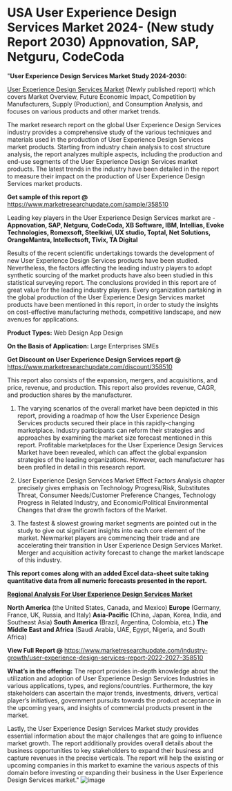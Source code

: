 # USA User Experience Design Services Market 2024- (New study Report 2030) Appnovation, SAP, Netguru, CodeCoda
"<strong>User Experience Design Services Market Study 2024-2030:</strong>

<a href=https://www.marketresearchupdate.com/sample/358510>User Experience Design Services Market</a> (Newly published report) which covers Market Overview, Future Economic Impact, Competition by Manufacturers, Supply (Production), and Consumption Analysis, and focuses on various products and other market trends.

The market research report on the global User Experience Design Services industry provides a comprehensive study of the various techniques and materials used in the production of User Experience Design Services market products. Starting from industry chain analysis to cost structure analysis, the report analyzes multiple aspects, including the production and end-use segments of the User Experience Design Services market products. The latest trends in the industry have been detailed in the report to measure their impact on the production of User Experience Design Services market products.

<strong>Get sample of this report @</strong> <a href=https://www.marketresearchupdate.com/sample/358510>https://www.marketresearchupdate.com/sample/358510</a>

Leading key players in the User Experience Design Services market are -
<strong>Appnovation, SAP, Netguru, CodeCoda, XB Software, IBM, Intellias, Evoke Technologies, Romexsoft, Steelkiwi, UX studio, Toptal, Net Solutions, OrangeMantra, Intellectsoft, Tivix, TA Digital</strong>

Results of the recent scientific undertakings towards the development of new User Experience Design Services products have been studied. Nevertheless, the factors affecting the leading industry players to adopt synthetic sourcing of the market products have also been studied in this statistical surveying report. The conclusions provided in this report are of great value for the leading industry players. Every organization partaking in the global production of the User Experience Design Services market products have been mentioned in this report, in order to study the insights on cost-effective manufacturing methods, competitive landscape, and new avenues for applications.

<strong>Product Types:</strong>
Web Design
App Design

<strong>On the Basis of Application:</strong>
Large Enterprises
SMEs

<strong>Get Discount on User Experience Design Services report @</strong> <a href=https://www.marketresearchupdate.com/discount/358510>https://www.marketresearchupdate.com/discount/358510</a>

This report also consists of the expansion, mergers, and acquisitions, and price, revenue, and production. This report also provides revenue, CAGR, and production shares by the manufacturer.

1) The varying scenarios of the overall market have been depicted in this report, providing a roadmap of how the User Experience Design Services products secured their place in this rapidly-changing marketplace. Industry participants can reform their strategies and approaches by examining the market size forecast mentioned in this report. Profitable marketplaces for the User Experience Design Services Market have been revealed, which can affect the global expansion strategies of the leading organizations. However, each manufacturer has been profiled in detail in this research report.

2) User Experience Design Services Market Effect Factors Analysis chapter precisely gives emphasis on Technology Progress/Risk, Substitutes Threat, Consumer Needs/Customer Preference Changes, Technology Progress in Related Industry, and Economic/Political Environmental Changes that draw the growth factors of the Market.

3) The fastest &amp; slowest growing market segments are pointed out in the study to give out significant insights into each core element of the market. Newmarket players are commencing their trade and are accelerating their transition in User Experience Design Services Market. Merger and acquisition activity forecast to change the market landscape of this industry.

<strong>This report comes along with an added Excel data-sheet suite taking quantitative data from all numeric forecasts presented in the report.</strong>

<strong><u><b>Regional Analysis For User Experience Design Services Market</b></u></strong>

<strong><b>North America</b></strong> (the United States, Canada, and Mexico)
<strong><b>Europe </b></strong>(Germany, France, UK, Russia, and Italy)
<strong><b>Asia-Pacific</b></strong> (China, Japan, Korea, India, and Southeast Asia)
<strong><b>South America</b></strong> (Brazil, Argentina, Colombia, etc.)
<strong><b>The Middle East and Africa</b></strong> (Saudi Arabia, UAE, Egypt, Nigeria, and South Africa)

<strong>View Full Report @</strong> <a href=https://www.marketresearchupdate.com/industry-growth/user-experience-design-services-report-2022-2027-358510>https://www.marketresearchupdate.com/industry-growth/user-experience-design-services-report-2022-2027-358510</a>

<strong>What’s in the offering:</strong> The report provides in-depth knowledge about the utilization and adoption of User Experience Design Services Industries in various applications, types, and regions/countries. Furthermore, the key stakeholders can ascertain the major trends, investments, drivers, vertical player’s initiatives, government pursuits towards the product acceptance in the upcoming years, and insights of commercial products present in the market.

Lastly, the User Experience Design Services Market study provides essential information about the major challenges that are going to influence market growth. The report additionally provides overall details about the business opportunities to key stakeholders to expand their business and capture revenues in the precise verticals. The report will help the existing or upcoming companies in this market to examine the various aspects of this domain before investing or expanding their business in the User Experience Design Services market."
![image](https://github.com/johnrobertjr/Market-Research-Update/assets/154120476/997ae844-eec1-4efc-ac57-a9a7b1c42f7c)
